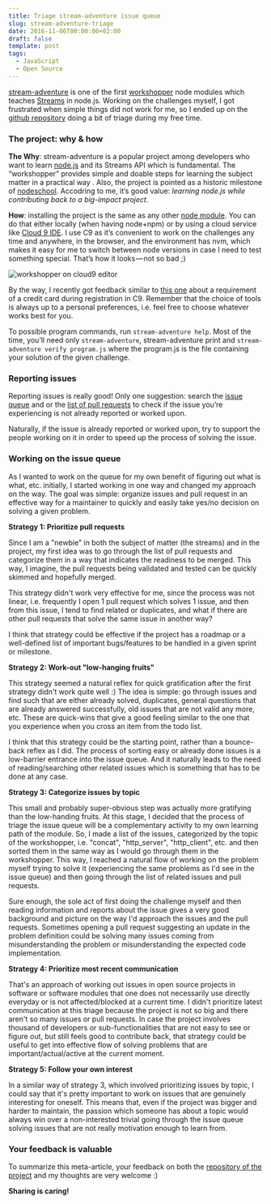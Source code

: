 ```yaml
---
title: Triage stream-adventure issue queue
slug: stream-adventure-triage
date: 2016-11-06T00:00:00+02:00
draft: false
template: post
tags:
  - JavaScript
  - Open Source
---
```


[stream-adventure](https://github.com/workshopper/stream-adventure) is one of the first [workshopper](https://nodeschool.io/about.html) node modules which teaches [Streams](https://nodejs.org/api/stream.html) in node.js. Working on the challenges myself, I got frustrated when simple things did not work for me, so I ended up on the [github repository](https://github.com/workshopper/stream-adventure) doing a bit of triage during my free time.

### The project: why & how

**The Why**: stream-adventure is a popular project among developers who want to learn [node.js](https://nodejs.org/) and its Streams API which is fundamental. The “workshopper” provides simple and doable steps for learning the subject matter in a practical way . Also, the project is pointed as a historic milestone of [nodeschool](https://nodeschool.io/about.html). Accodring to me, it’s good value: _learning node.js while contributing back to a big-impact project_.

**How**: installing the project is the same as any other [node module](https://www.npmjs.com/package/stream-adventure#install). You can do that either locally (when having node+npm) or by using a cloud service like [Cloud 9 IDE](/cloud9-editor). I use C9 as it’s convenient to work on the challenges any time and anywhere, in the browser, and the environment has nvm, which makes it easy for me to switch between node versions in case I need to test something special.
That’s how it looks — not so bad ;)

![workshopper on cloud9 editor](https://cdn-images-1.medium.com/max/1400/1*ha_bEZaLR_t9Kc13Tac-Qw.png)

By the way, I recently got feedback similar to [this one](http://forum.freecodecamp.com/t/cloud9-requiring-credit-card/23482) about a requirement of a credit card during registration in C9. Remember that the choice of tools is always up to a personal preferences, i.e. feel free to choose whatever works best for you.

To possible program commands, run `stream-adventure help`. Most of the time, you’ll need only `stream-adventure`, stream-adventure print and `stream-adventure verify program.js` where the program.js is the file containing your solution of the given challenge.

### Reporting issues

Reporting issues is really good! Only one suggestion: search the [issue queue](https://github.com/workshopper/stream-adventure/issues) and or the [list of pull requests](https://github.com/workshopper/stream-adventure/pulls) to check if the issue you’re experiencing is not already reported or worked upon.

Naturally, if the issue is already reported or worked upon, try to support the people working on it in order to speed up the process of solving the issue.

### Working on the issue queue

As I wanted to work on the queue for my own benefit of figuring out what is what, etc. initially, I started working in one way and changed my approach on the way. The goal was simple: organize issues and pull request in an effective way for a maintainer to quickly and easily take yes/no decision on solving a given problem.

**Strategy 1: Prioritize pull requests**

Since I am a "newbie" in both the subject of matter (the streams) and in the project, my first idea was to go through the list of pull requests and categorize them in a way that indicates the readiness to be merged. This way, I imagine, the pull requests being validated and tested can be quickly skimmed and hopefully merged.

This strategy didn't work very effective for me, since the process was not linear, i.e. frequently I open 1 pull request which solves 1 issue, and then from this issue, I tend to find related or duplicates, and what if there are other pull requests that solve the same issue in another way?

I think that strategy could be effective if the project has a roadmap or a well-defined list of important bugs/features to be handled in a given sprint or milestone.

**Strategy 2: Work-out "low-hanging fruits"**

This strategy seemed a natural reflex for quick gratification after the first strategy didn't work quite well :) The idea is simple: go through issues and find such that are either already solved, duplicates, general questions that are already answered successfully, old issues that are not valid any more, etc. These are quick-wins that give a good feeling similar to the one that you experience when you cross an item from the todo list.

I think that this strategy could be the starting point, rather than a bounce-back reflex as I did. The process of sorting easy or already done issues is a low-barrier entrance into the issue queue. And it naturally leads to the need of reading/searching other related issues which is something that has to be done at any case.

**Strategy 3: Categorize issues by topic**

This small and probably super-obvious step was actually more gratifying than the low-handing fruits. At this stage, I decided that the process of triage the issue queue will be a complementary activity to my own learning path of the module. So, I made a list of the issues, categorized by the topic of the workshopper, i.e. "concat", "http_server", "http_client", etc. and then sorted them in the same way as I would go through them in the workshopper. This way, I reached a natural flow of working on the problem myself trying to solve it (experiencing the same problems as I'd see in the issue queue) and then going through the list of related issues and pull requests.

Sure enough, the sole act of first doing the challenge myself and then reading information and reports about the issue gives a very good background and picture on the way I'd approach the issues and the pull requests. Sometimes opening a pull request suggesting an update in the problem definition could be solving many issues coming from misunderstanding the problem or misunderstanding the expected code implementation.

**Strategy 4: Prioritize most recent communication**

That's an approach of working out issues in open source projects in software or software modules that one does not necessarily use directly everyday or is not affected/blocked at a current time. I didn't prioritize latest communication at this triage because the project is not so big and there aren't so many issues or pull requests. In case the project involves thousand of developers or sub-functionalities that are not easy to see or figure out, but still feels good to contribute back, that strategy could be useful to get into effective flow of solving problems that are important/actual/active at the current moment.

**Strategy 5: Follow your own interest**

In a similar way of strategy 3, which involved prioritizing issues by topic, I could say that it's pretty important to work on issues that are genuinely interesting for oneself. This means that, even if the project was bigger and harder to maintain, the passion which someone has about a topic would always win over a non-interested trivial going through the issue queue solving issues that are not really motivation enough to learn from.

### Your feedback is valuable

To summarize this meta-article, your feedback on both the [repository of the project][1] and my thoughts are very welcome :)

**Sharing is caring!**

[1]: https://github.com/workshopper/stream-adventure/issues
